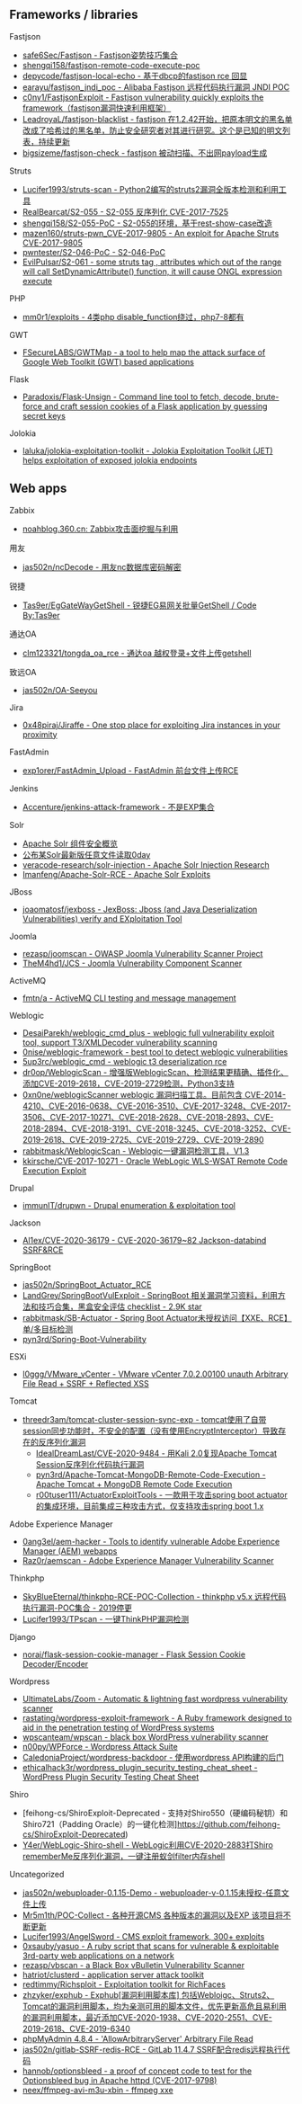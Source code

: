 ## Frameworks / libraries

Fastjson

* [safe6Sec/Fastjson - Fastjson姿势技巧集合](https://github.com/safe6Sec/Fastjson)
* [shengqi158/fastjson-remote-code-execute-poc](https://github.com/shengqi158/fastjson-remote-code-execute-poc)
* [depycode/fastjson-local-echo - 基于dbcp的fastjson rce 回显](https://github.com/depycode/fastjson-local-echo)
* [earayu/fastjson_jndi_poc - Alibaba Fastjson 远程代码执行漏洞 JNDI POC](https://github.com/earayu/fastjson_jndi_poc)
* [c0ny1/FastjsonExploit - Fastjson vulnerability quickly exploits the framework（fastjson漏洞快速利用框架）](https://github.com/c0ny1/FastjsonExploit)
* [LeadroyaL/fastjson-blacklist - fastjson 在1.2.42开始，把原本明文的黑名单改成了哈希过的黑名单，防止安全研究者对其进行研究。这个是已知的明文列表，持续更新](https://github.com/LeadroyaL/fastjson-blacklist)
* [bigsizeme/fastjson-check - fastjson 被动扫描、不出网payload生成](https://github.com/bigsizeme/fastjson-check)

Struts

* [Lucifer1993/struts-scan - Python2编写的struts2漏洞全版本检测和利用工具](https://github.com/Lucifer1993/struts-scan)
* [RealBearcat/S2-055 - S2-055 反序列化 CVE-2017-7525](https://github.com/RealBearcat/S2-055)
* [shengqi158/S2-055-PoC - S2-055的环境，基于rest-show-case改造](https://github.com/shengqi158/S2-055-PoC)
* [mazen160/struts-pwn_CVE-2017-9805 - An exploit for Apache Struts CVE-2017-9805](https://github.com/mazen160/struts-pwn_CVE-2017-9805)
* [pwntester/S2-046-PoC - S2-046-PoC](https://github.com/pwntester/S2-046-PoC)
* [EvilPulsar/S2-061 - some struts tag , attributes which out of the range will call SetDynamicAttribute() function, it will cause ONGL expression execute](https://github.com/EvilPulsar/S2-061)

PHP

* [mm0r1/exploits - 4类php disable_function绕过，php7-8都有](https://github.com/mm0r1/exploits)

GWT

* [FSecureLABS/GWTMap - a tool to help map the attack surface of Google Web Toolkit (GWT) based applications](https://github.com/FSecureLABS/GWTMap)

Flask

* [Paradoxis/Flask-Unsign - Command line tool to fetch, decode, brute-force and craft session cookies of a Flask application by guessing secret keys](https://github.com/Paradoxis/Flask-Unsign)

Jolokia

* [laluka/jolokia-exploitation-toolkit - Jolokia Exploitation Toolkit (JET) helps exploitation of exposed jolokia endpoints](https://github.com/laluka/jolokia-exploitation-toolkit)

## Web apps

Zabbix

* [noahblog.360.cn: Zabbix攻击面挖掘与利用](http://noahblog.360.cn/zabbixgong-ji-mian-wa-jue-yu-li-yong/)

用友

* [jas502n/ncDecode - 用友nc数据库密码解密](https://github.com/jas502n/ncDecode)

锐捷

* [Tas9er/EgGateWayGetShell - 锐捷EG易网关批量GetShell / Code By:Tas9er](https://github.com/Tas9er/EgGateWayGetShell)

通达OA

* [clm123321/tongda_oa_rce - 通达oa 越权登录+文件上传getshell](https://github.com/clm123321/tongda_oa_rce)

致远OA

* [jas502n/OA-Seeyou](https://github.com/jas502n/OA-Seeyou)

Jira

* [0x48piraj/Jiraffe - One stop place for exploiting Jira instances in your proximity](https://github.com/0x48piraj/Jiraffe)

FastAdmin

* [exp1orer/FastAdmin_Upload - FastAdmin 前台文件上传RCE](https://github.com/exp1orer/FastAdmin_Upload)

Jenkins

* [Accenture/jenkins-attack-framework - 不是EXP集合](https://github.com/Accenture/jenkins-attack-framework)

Solr

* [Apache Solr 组件安全概览](https://mp.weixin.qq.com/s/3WuWUGO61gM0dBpwqTfenQ)
* [公布某Solr最新版任意文件读取0day](https://mp.weixin.qq.com/s/HMtAz6_unM1PrjfAzfwCUQ)
* [veracode-research/solr-injection - Apache Solr Injection Research](https://github.com/veracode-research/solr-injection)
* [Imanfeng/Apache-Solr-RCE - Apache Solr Exploits](https://github.com/Imanfeng/Apache-Solr-RCE)  

JBoss

* [joaomatosf/jexboss - JexBoss: Jboss (and Java Deserialization Vulnerabilities) verify and EXploitation Tool](https://github.com/joaomatosf/jexboss)  

Joomla

* [rezasp/joomscan - OWASP Joomla Vulnerability Scanner Project](https://github.com/rezasp/joomscan)
* [TheM4hd1/JCS - Joomla Vulnerability Component Scanner](https://github.com/TheM4hd1/JCS)

ActiveMQ

* [fmtn/a - ActiveMQ CLI testing and message management](https://github.com/fmtn/a)  

Weblogic

* [DesaiParekh/weblogic_cmd_plus - weblogic full vulnerability exploit tool, support T3/XMLDecoder vulnerability scanning](https://github.com/DesaiParekh/weblogic_cmd_plus)
* [0nise/weblogic-framework - best tool to detect weblogic vulnerabilities](https://github.com/0nise/weblogic-framework)
* [5up3rc/weblogic_cmd - weblogic t3 deserialization rce](https://github.com/5up3rc/weblogic_cmd)
* [dr0op/WeblogicScan - 增强版WeblogicScan、检测结果更精确、插件化、添加CVE-2019-2618，CVE-2019-2729检测，Python3支持](https://github.com/dr0op/WeblogicScan)
* [0xn0ne/weblogicScanner weblogic 漏洞扫描工具。目前包含 CVE-2014-4210、CVE-2016-0638、CVE-2016-3510、CVE-2017-3248、CVE-2017-3506、CVE-2017-10271、CVE-2018-2628、CVE-2018-2893、CVE-2018-2894、CVE-2018-3191、CVE-2018-3245、CVE-2018-3252、CVE-2019-2618、CVE-2019-2725、CVE-2019-2729、CVE-2019-2890](https://github.com/0xn0ne/weblogicScanner)
* [rabbitmask/WeblogicScan - Weblogic一键漏洞检测工具，V1.3](https://github.com/rabbitmask/WeblogicScan)
* [kkirsche/CVE-2017-10271 - Oracle WebLogic WLS-WSAT Remote Code Execution Exploit](https://github.com/kkirsche/CVE-2017-10271)

Drupal

* [immunIT/drupwn - Drupal enumeration & exploitation tool](https://github.com/immunIT/drupwn)

Jackson

* [Al1ex/CVE-2020-36179 - CVE-2020-36179~82 Jackson-databind SSRF&RCE](https://github.com/Al1ex/CVE-2020-36179)

SpringBoot

* [jas502n/SpringBoot_Actuator_RCE](https://github.com/jas502n/SpringBoot_Actuator_RCE)
* [LandGrey/SpringBootVulExploit - SpringBoot 相关漏洞学习资料，利用方法和技巧合集，黑盒安全评估 checklist - 2.9K star](https://github.com/LandGrey/SpringBootVulExploit)
* [rabbitmask/SB-Actuator - Spring Boot Actuator未授权访问【XXE、RCE】单/多目标检测](https://github.com/rabbitmask/SB-Actuator)
* [pyn3rd/Spring-Boot-Vulnerability](https://github.com/pyn3rd/Spring-Boot-Vulnerability)

ESXi

* [l0ggg/VMware_vCenter - VMware vCenter 7.0.2.00100 unauth Arbitrary File Read + SSRF + Reflected XSS](https://github.com/l0ggg/VMware_vCenter)

Tomcat

* [threedr3am/tomcat-cluster-session-sync-exp - tomcat使用了自带session同步功能时，不安全的配置（没有使用EncryptInterceptor）导致存在的反序列化漏洞](https://github.com/threedr3am/tomcat-cluster-session-sync-exp)
  * [IdealDreamLast/CVE-2020-9484 - 用Kali 2.0复现Apache Tomcat Session反序列化代码执行漏洞](https://github.com/IdealDreamLast/CVE-2020-9484/)
  * [pyn3rd/Apache-Tomcat-MongoDB-Remote-Code-Execution - Apache Tomcat + MongoDB Remote Code Execution](https://github.com/pyn3rd/Apache-Tomcat-MongoDB-Remote-Code-Execution)
  * [r00tuser111/ActuatorExploitTools - 一款用于攻击spring boot actuator的集成环境，目前集成三种攻击方式，仅支持攻击spring boot 1.x](https://github.com/r00tuser111/ActuatorExploitTools)

Adobe Experience Manager

* [0ang3el/aem-hacker - Tools to identify vulnerable Adobe Experience Manager (AEM) webapps](https://github.com/0ang3el/aem-hacker)
* [Raz0r/aemscan - Adobe Experience Manager Vulnerability Scanner](https://github.com/Raz0r/aemscan)

Thinkphp

* [SkyBlueEternal/thinkphp-RCE-POC-Collection - thinkphp v5.x 远程代码执行漏洞-POC集合 - 2019停更](https://github.com/SkyBlueEternal/thinkphp-RCE-POC-Collection)
* [Lucifer1993/TPscan - 一键ThinkPHP漏洞检测](https://github.com/Lucifer1993/TPscan)

Django

* [noraj/flask-session-cookie-manager - Flask Session Cookie Decoder/Encoder](https://github.com/noraj/flask-session-cookie-manager)

Wordpress

* [UltimateLabs/Zoom - Automatic & lightning fast wordpress vulnerability scanner](https://github.com/UltimateLabs/Zoom)
* [rastating/wordpress-exploit-framework - A Ruby framework designed to aid in the penetration testing of WordPress systems](https://github.com/rastating/wordpress-exploit-framework)
* [wpscanteam/wpscan - black box WordPress vulnerability scanner](https://github.com/wpscanteam/wpscan)
* [n00py/WPForce - Wordpress Attack Suite](https://github.com/n00py/WPForce)
* [CaledoniaProject/wordpress-backdoor - 使用wordpress API构建的后门](https://github.com/CaledoniaProject/wordpress-backdoor)
* [ethicalhack3r/wordpress_plugin_security_testing_cheat_sheet - WordPress Plugin Security Testing Cheat Sheet](https://github.com/ethicalhack3r/wordpress_plugin_security_testing_cheat_sheet)

Shiro

* [feihong-cs/ShiroExploit-Deprecated - 支持对Shiro550（硬编码秘钥）和Shiro721（Padding Oracle）的一键化检测]https://github.com/feihong-cs/ShiroExploit-Deprecated)
* [Y4er/WebLogic-Shiro-shell - WebLogic利用CVE-2020-2883打Shiro rememberMe反序列化漏洞，一键注册蚁剑filter内存shell](https://github.com/Y4er/WebLogic-Shiro-shell)

Uncategorized

* [jas502n/webuploader-0.1.15-Demo - webuploader-v-0.1.15未授权-任意文件上传](https://github.com/jas502n/webuploader-0.1.15-Demo)
* [Mr5m1th/POC-Collect - 各种开源CMS 各种版本的漏洞以及EXP 该项目将不断更新](https://github.com/Mr5m1th/POC-Collect)
* [Lucifer1993/AngelSword - CMS exploit framework, 300+ exploits](https://github.com/Lucifer1993/AngelSword)
* [0xsauby/yasuo - A ruby script that scans for vulnerable & exploitable 3rd-party web applications on a network](https://github.com/0xsauby/yasuo)
* [rezasp/vbscan - a Black Box vBulletin Vulnerability Scanner](https://github.com/rezasp/vbscan/)
* [hatriot/clusterd - application server attack toolkit](https://github.com/hatriot/clusterd)
* [redtimmy/Richsploit - Exploitation toolkit for RichFaces](https://github.com/redtimmy/Richsploit)
* [zhzyker/exphub - Exphub[漏洞利用脚本库] 包括Webloigc、Struts2、Tomcat的漏洞利用脚本，均为亲测可用的脚本文件，优先更新高危且易利用的漏洞利用脚本，最近添加CVE-2020-1938、CVE-2020-2551、CVE-2019-2618、CVE-2019-6340](https://github.com/zhzyker/exphub)
* [phpMyAdmin 4.8.4 - 'AllowArbitraryServer' Arbitrary File Read](https://www.exploit-db.com/exploits/46041)
* [jas502n/gitlab-SSRF-redis-RCE - GitLab 11.4.7 SSRF配合redis远程执行代码](https://github.com/jas502n/gitlab-SSRF-redis-RCE)
* [hannob/optionsbleed - a proof of concept code to test for the Optionsbleed bug in Apache httpd (CVE-2017-9798)](https://github.com/hannob/optionsbleed)
* [neex/ffmpeg-avi-m3u-xbin - ffmpeg xxe](https://github.com/neex/ffmpeg-avi-m3u-xbin)


